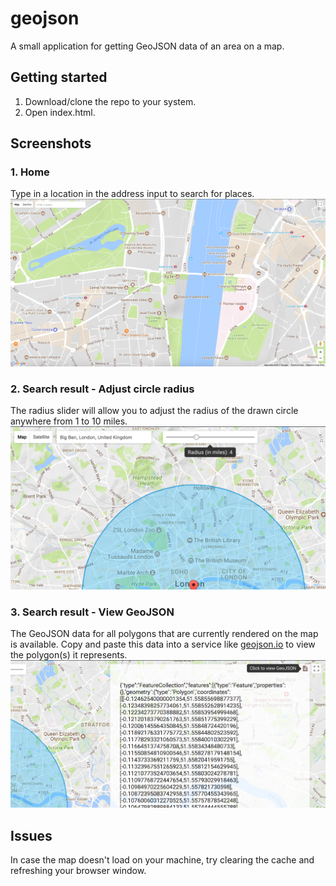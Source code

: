 # geojson
A small application for getting GeoJSON data of an area on a map. 

## Getting started
1. Download/clone the repo to your system. 
2. Open index.html.

## Screenshots
### 1. Home
Type in a location in the address input to search for places. 
![Home](screenshots/home.png)

### 2. Search result - Adjust circle radius
The radius slider will allow you to adjust the radius of the drawn circle anywhere from 1 to 10 miles. 
![Radius slider](screenshots/radius-slider.png)


### 3. Search result - View GeoJSON
The GeoJSON data for all polygons that are currently rendered on the map is available. Copy and paste this data into a service like [geojson.io](http://geojson.io/) to view the polygon(s) it represents.
![GeoJSON](screenshots/geojson-result.png)

## Issues
In case the map doesn't load on your machine, try clearing the cache and refreshing your browser window. 

